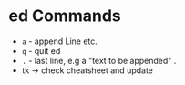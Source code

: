 # ed Commands

* `a` - append Line etc.  
* `q` - quit ed
* `.` - last line, e.g a "text to be appended" . 
* tk -> check cheatsheet and update
